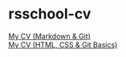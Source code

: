 # rsschool-cv
[My CV (Markdown & Git)](https://oxana988.github.io/rsschool-cv/cv)\
[My CV (HTML, CSS & Git Basics)](https://oxana988-rss-cv-html-css-git.netlify.app/)
